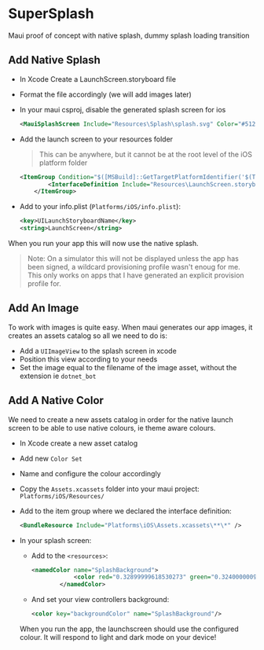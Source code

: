 # SuperSplash
Maui proof of concept with native splash, dummy splash loading transition



## Add Native Splash

- In Xcode Create a LaunchScreen.storyboard file

- Format the file accordingly (we will add images later)

- In your maui csproj, disable the generated splash screen for ios
  ```xml
  <MauiSplashScreen Include="Resources\Splash\splash.svg" Color="#512BD4" BaseSize="128,128" Condition="$([MSBuild]::GetTargetPlatformIdentifier('$(TargetFramework)')) != 'ios'"/>
  ```

- Add the launch screen to your resources folder

  > This can be anywhere, but it cannot be at the root level of the iOS platform folder

  ```xml
  <ItemGroup Condition="$([MSBuild]::GetTargetPlatformIdentifier('$(TargetFramework)')) == 'ios'">
          <InterfaceDefinition Include="Resources\LaunchScreen.storyboard"/>
      </ItemGroup>
  ```

- Add to your info.plist (`Platforms/iOS/info.plist`):

  ```xml
  <key>UILaunchStoryboardName</key>
  <string>LaunchScreen</string>
  ```

When you run your app this will now use the native splash.

> Note: On a simulator this will not be displayed unless the app has been signed, a wildcard provisioning profile wasn't enoug for me. This only works on apps that I have generated an explicit provision profile for.

## Add An Image

To work with images is quite easy. When maui generates our app images, it creates an assets catalog so all we need to do is:

- Add a `UIImageView` to the splash screen in xcode
- Position this view according to your needs
- Set the image equal to the filename of the image asset, without the extension ie `dotnet_bot`



## Add A Native Color

We need to create a new assets catalog in order for the native launch screen to be able to use native colours, ie theme aware colours.

- In Xcode create a new asset catalog

- Add new `Color Set`

- Name and configure the colour accordingly

- Copy the `Assets.xcassets` folder into your maui project: `Platforms/iOS/Resources/`

- Add to the item group where we declared the interface definition:

  ```xml
  <BundleResource Include="Platforms\iOS\Assets.xcassets\**\*" />
  ```

- In your splash screen:

  - Add to the `<resources>`:
    ```xml
    <namedColor name="SplashBackground">
                <color red="0.32899999618530273" green="0.32400000095367432" blue="0.4779999852180481" alpha="0.33000001311302185" colorSpace="custom" customColorSpace="sRGB"/>
            </namedColor>
    ```

  - And set your view controllers background:

    ```xml
    <color key="backgroundColor" name="SplashBackground"/>
    ```

  When you run the app, the launchscreen should use the configured colour. It will respond to light and dark mode on your device!
